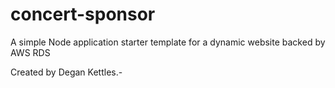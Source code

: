 # concert-sponsor
A simple Node application starter template for a dynamic website backed by AWS RDS

Created by Degan Kettles.-